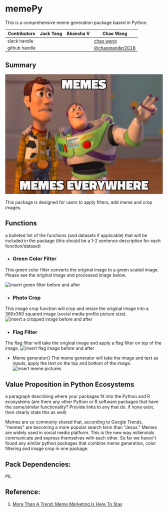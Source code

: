 # memePy
This is a comprehensive meme generation package based in Python.

|Contributors |Jack Yang| Akansha V |Chao Wang|
|---|---|---|----|
|slack handle|[]()|[]()|[chao wang]()|
|github handle|[]()|[]()|[@chaomander2018](https://github.com/chaomander2018)|

## Summary

<div>
<img src="/img/theme.png">
</div>

This package is designed for users to apply filters, add meme and crop images. 

## Functions
a bulleted list of the functions (and datasets if applicable) that will be included in the package (this should be a 1-2 sentence description for each function/dataset)

- ### Green Color Filter
This green color filter converts the original image to a green scaled image. 
Please see the original image and processed image below.

![insert green filter before and after]()

- ### Photo Crop
This image crop function will crop and resize the original image into a 360x360 squared image (social media profile picture size). 
![insert a cropped image before and after]()


- ### Flag Filter
The flag filter will take the original image and apply a flag filter on top of the image.
![insert flag image before and after]()

- Meme generator()
The meme generator will take the image and text as inputs, apply the text on the top and bottom of the image.
![insert meme pictures]()


## Value Proposition in Python Ecosystems
a paragraph describing where your packages fit into the Python and R ecosystems (are there any other Python or R software packages that have the same/similar functionality? Provide links to any that do. if none exist, then clearly state this as well)

Memes are so commonly shared that, according to Google Trends, "memes" are becoming a more popular search term than "Jesus."
Memes are widely used in social media platform. This is the new way millennials communicate and express themselves with each other. 
So far we haven't found any similar python packages that combine meme generation, color filtering and image crop in one package. 


## Pack Dependencies:
PIL


## Reference:
1. [More Than A Trend: Meme Marketing Is Here To Stay](https://www.forbes.com/sites/forbesagencycouncil/2018/07/19/more-than-a-trend-meme-marketing-is-here-to-stay/#4324d0322487)
